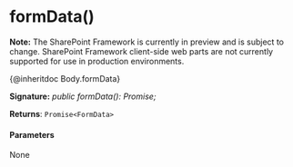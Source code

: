 # formData()
**Note:** The SharePoint Framework is currently in preview and is subject to change. SharePoint Framework client-side web parts are not currently supported for use in production environments.



{@inheritdoc Body.formData}

**Signature:** _public formData(): Promise<FormData>;_

**Returns**: `Promise<FormData>`





#### Parameters
None


